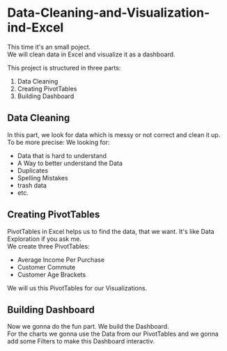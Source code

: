 # Data-Cleaning-and-Visualization-ind-Excel

This time it's an small poject.<br>
We will clean data in Excel and visualize it as a dashboard.<br>

This project is structured in three parts:
1. Data Cleaning
2. Creating PivotTables
3. Building Dashboard

## Data Cleaning
In this part, we look for data which is messy or not correct and clean it up.<br>
To be more precise: We looking for:
- Data that is hard to understand
- A Way to better understand the Data
- Duplicates
- Spelling Mistakes
- trash data
- etc.

## Creating PivotTables
PivotTables in Excel helps us to find the data, that we want. It's like Data Exploration if you ask me.<br>
We create three PivotTables:
- Average Income Per Purchase
- Customer Commute
- Customer Age Brackets

We will us this PivotTables for our Visualizations.

## Building Dashboard
Now we gonna do the fun part. We build the Dashboard.<br>
For the charts we gonna use the Data from our PivotTables and we gonna add some Filters to make this Dashboard interactiv.

